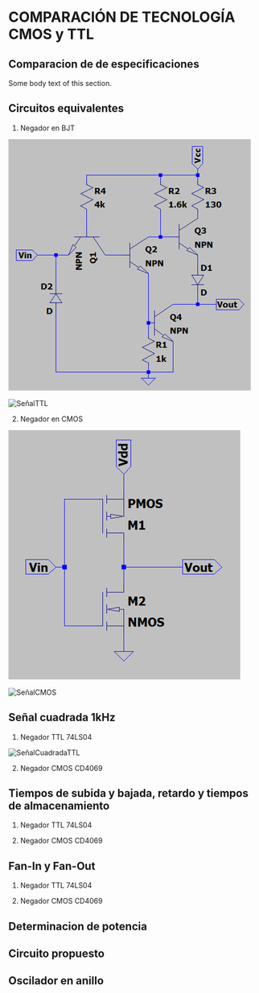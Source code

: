 
# COMPARACIÓN DE TECNOLOGÍA CMOS y TTL


## Comparacion de de especificaciones 
Some body text of this section.

## Circuitos equivalentes

1. Negador en BJT

![EquivalenteTTL](./Imagenes/ModeloTTL.png)

![SeñalTTL](./Imagenes/SeñalCuadradaTTL.jpeg)


2. Negador en CMOS 

![EquivalenteCMOS](./Imagenes/ModeloCMOS.png)

![SeñalCMOS](./Imagenes/SeñalequiCMOS.png)

## Señal cuadrada 1kHz


1. Negador TTL 74LS04 

![SeñalCuadradaTTL](./Imagenes/SeñalCuadradaTTL.jpeg)

2. Negador CMOS CD4069



## Tiempos de subida y bajada, retardo y tiempos de almacenamiento


1. Negador TTL 74LS04 



2. Negador CMOS CD4069


## Fan-In y Fan-Out 


1. Negador TTL 74LS04 



2. Negador CMOS CD4069


## Determinacion de potencia 



## Circuito propuesto




## Oscilador en anillo




